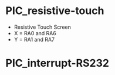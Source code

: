 # PIC_resistive-touch
* Resistive Touch Screen
* X = RA0 and RA6
* Y = RA1 and RA7

# PIC_interrupt-RS232

